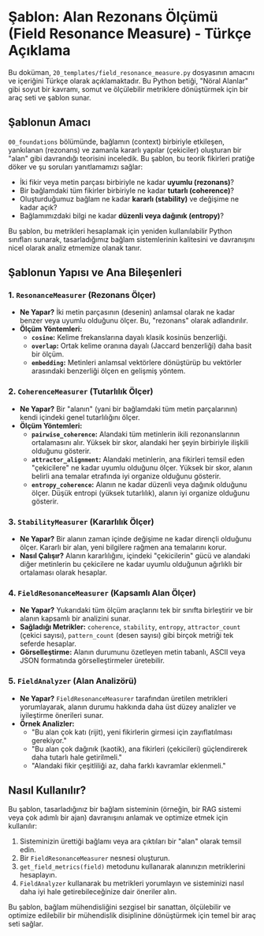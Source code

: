 # Şablon: Alan Rezonans Ölçümü (Field Resonance Measure) - Türkçe Açıklama

Bu doküman, `20_templates/field_resonance_measure.py` dosyasının amacını ve içeriğini Türkçe olarak açıklamaktadır. Bu Python betiği, "Nöral Alanlar" gibi soyut bir kavramı, somut ve ölçülebilir metriklere dönüştürmek için bir araç seti ve şablon sunar.

## Şablonun Amacı

`00_foundations` bölümünde, bağlamın (context) birbiriyle etkileşen, yankılanan (rezonans) ve zamanla kararlı yapılar (çekiciler) oluşturan bir "alan" gibi davrandığı teorisini inceledik. Bu şablon, bu teorik fikirleri pratiğe döker ve şu soruları yanıtlamamızı sağlar:

*   İki fikir veya metin parçası birbiriyle ne kadar **uyumlu (rezonans)**?
*   Bir bağlamdaki tüm fikirler birbiriyle ne kadar **tutarlı (coherence)**?
*   Oluşturduğumuz bağlam ne kadar **kararlı (stability)** ve değişime ne kadar açık?
*   Bağlamımızdaki bilgi ne kadar **düzenli veya dağınık (entropy)**?

Bu şablon, bu metrikleri hesaplamak için yeniden kullanılabilir Python sınıfları sunarak, tasarladığımız bağlam sistemlerinin kalitesini ve davranışını nicel olarak analiz etmemize olanak tanır.

## Şablonun Yapısı ve Ana Bileşenleri

### 1. `ResonanceMeasurer` (Rezonans Ölçer)
*   **Ne Yapar?** İki metin parçasının (desenin) anlamsal olarak ne kadar benzer veya uyumlu olduğunu ölçer. Bu, "rezonans" olarak adlandırılır.
*   **Ölçüm Yöntemleri:**
    *   **`cosine`:** Kelime frekanslarına dayalı klasik kosinüs benzerliği.
    *   **`overlap`:** Ortak kelime oranına dayalı (Jaccard benzerliği) daha basit bir ölçüm.
    *   **`embedding`:** Metinleri anlamsal vektörlere dönüştürüp bu vektörler arasındaki benzerliği ölçen en gelişmiş yöntem.

### 2. `CoherenceMeasurer` (Tutarlılık Ölçer)
*   **Ne Yapar?** Bir "alanın" (yani bir bağlamdaki tüm metin parçalarının) kendi içindeki genel tutarlılığını ölçer.
*   **Ölçüm Yöntemleri:**
    *   **`pairwise_coherence`:** Alandaki tüm metinlerin ikili rezonanslarının ortalamasını alır. Yüksek bir skor, alandaki her şeyin birbiriyle ilişkili olduğunu gösterir.
    *   **`attractor_alignment`:** Alandaki metinlerin, ana fikirleri temsil eden "çekicilere" ne kadar uyumlu olduğunu ölçer. Yüksek bir skor, alanın belirli ana temalar etrafında iyi organize olduğunu gösterir.
    *   **`entropy_coherence`:** Alanın ne kadar düzenli veya dağınık olduğunu ölçer. Düşük entropi (yüksek tutarlılık), alanın iyi organize olduğunu gösterir.

### 3. `StabilityMeasurer` (Kararlılık Ölçer)
*   **Ne Yapar?** Bir alanın zaman içinde değişime ne kadar dirençli olduğunu ölçer. Kararlı bir alan, yeni bilgilere rağmen ana temalarını korur.
*   **Nasıl Çalışır?** Alanın kararlılığını, içindeki "çekicilerin" gücü ve alandaki diğer metinlerin bu çekicilere ne kadar uyumlu olduğunun ağırlıklı bir ortalaması olarak hesaplar.

### 4. `FieldResonanceMeasurer` (Kapsamlı Alan Ölçer)
*   **Ne Yapar?** Yukarıdaki tüm ölçüm araçlarını tek bir sınıfta birleştirir ve bir alanın kapsamlı bir analizini sunar.
*   **Sağladığı Metrikler:** `coherence`, `stability`, `entropy`, `attractor_count` (çekici sayısı), `pattern_count` (desen sayısı) gibi birçok metriği tek seferde hesaplar.
*   **Görselleştirme:** Alanın durumunu özetleyen metin tabanlı, ASCII veya JSON formatında görselleştirmeler üretebilir.

### 5. `FieldAnalyzer` (Alan Analizörü)
*   **Ne Yapar?** `FieldResonanceMeasurer` tarafından üretilen metrikleri yorumlayarak, alanın durumu hakkında daha üst düzey analizler ve iyileştirme önerileri sunar.
*   **Örnek Analizler:**
    *   "Bu alan çok katı (rijit), yeni fikirlerin girmesi için zayıflatılması gerekiyor."
    *   "Bu alan çok dağınık (kaotik), ana fikirleri (çekicileri) güçlendirerek daha tutarlı hale getirilmeli."
    *   "Alandaki fikir çeşitliliği az, daha farklı kavramlar eklenmeli."

## Nasıl Kullanılır?

Bu şablon, tasarladığınız bir bağlam sisteminin (örneğin, bir RAG sistemi veya çok adımlı bir ajan) davranışını anlamak ve optimize etmek için kullanılır:

1.  Sisteminizin ürettiği bağlamı veya ara çıktıları bir "alan" olarak temsil edin.
2.  Bir `FieldResonanceMeasurer` nesnesi oluşturun.
3.  `get_field_metrics(field)` metodunu kullanarak alanınızın metriklerini hesaplayın.
4.  `FieldAnalyzer` kullanarak bu metrikleri yorumlayın ve sisteminizi nasıl daha iyi hale getirebileceğinize dair öneriler alın.

Bu şablon, bağlam mühendisliğini sezgisel bir sanattan, ölçülebilir ve optimize edilebilir bir mühendislik disiplinine dönüştürmek için temel bir araç seti sağlar.
